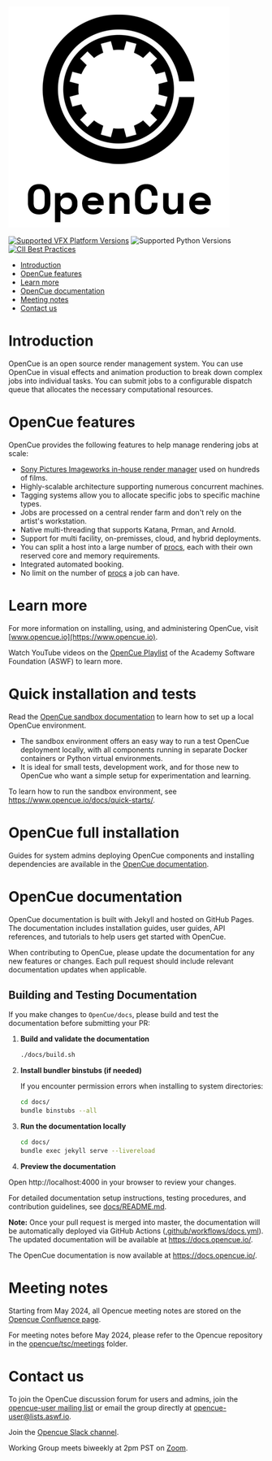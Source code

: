 ![OpenCue](/images/opencue_logo_with_text.png)

[![Supported VFX Platform Versions](https://img.shields.io/badge/vfx%20platform-2021--2024-lightgrey.svg)](http://www.vfxplatform.com/)
![Supported Python Versions](https://img.shields.io/badge/python-3.6+-blue.svg)
[![CII Best Practices](https://bestpractices.coreinfrastructure.org/projects/2837/badge)](https://bestpractices.coreinfrastructure.org/projects/2837)

- [Introduction](#Introduction)
- [OpenCue features](#OpenCue-features)
- [Learn more](#Learn-more)
- [OpenCue documentation](#opencue-documentation)
- [Meeting notes](#Meeting-notes)
- [Contact us](#Contact-us)

# Introduction

OpenCue is an open source render management system. You can use OpenCue in
visual effects and animation production to break down complex jobs into
individual tasks. You can submit jobs to a configurable dispatch queue that
allocates the necessary computational resources.

# OpenCue features

OpenCue provides the following features to help manage rendering jobs at scale:

- [Sony Pictures Imageworks in-house render manager](https://www.opencue.io/docs/concepts/spi-case-study/)
  used on hundreds of films.
- Highly-scalable architecture supporting numerous concurrent machines.
- Tagging systems allow you to allocate specific jobs to specific machine
  types.
- Jobs are processed on a central render farm and don't rely on the artist's
  workstation.
- Native multi-threading that supports Katana, Prman, and Arnold.
- Support for multi facility, on-premisses, cloud, and hybrid deployments.
- You can split a host into a large number of [procs](https://www.opencue.io/docs/concepts/glossary/#proc), each with their own
  reserved core and memory requirements.
- Integrated automated booking.
- No limit on the number of [procs](https://www.opencue.io/docs/concepts/glossary/#proc) a job can have.

# Learn more

For more information on installing, using, and administering OpenCue, visit
[www.opencue.io](https://www.opencue.io).

Watch YouTube videos on the [OpenCue Playlist](https://www.youtube.com/playlist?list=PL9dZxafYCWmzSBEwVT2AQinmZolYqBzdp) of the Academy Software Foundation (ASWF) to learn more.

# Quick installation and tests

Read the [OpenCue sandbox documentation](https://github.com/AcademySoftwareFoundation/OpenCue/blob/master/sandbox/README.md) 
to learn how to set up a local OpenCue environment.

- The sandbox environment offers an easy way to run a test OpenCue deployment locally, with all components running in 
separate Docker containers or Python virtual environments.
- It is ideal for small tests, development work, and for those new to OpenCue who want a simple setup for 
experimentation and learning.

To learn how to run the sandbox environment, see https://www.opencue.io/docs/quick-starts/.

# OpenCue full installation

Guides for system admins deploying OpenCue components and installing dependencies are available in the 
[OpenCue documentation](https://www.opencue.io/docs/getting-started/).

# OpenCue documentation

OpenCue documentation is built with Jekyll and hosted on GitHub Pages. The documentation includes installation guides, user guides, API references, and tutorials to help users get started with OpenCue.

When contributing to OpenCue, please update the documentation for any new features or changes. Each pull request should include relevant documentation updates when applicable.

## Building and Testing Documentation

If you make changes to `OpenCue/docs`, please build and test the documentation before submitting your PR:

1. **Build and validate the documentation**
   ```bash
   ./docs/build.sh
   ```

2. **Install bundler binstubs (if needed)**
   
   If you encounter permission errors when installing to system directories:
   ```bash
   cd docs/
   bundle binstubs --all
   ```

3. **Run the documentation locally**
   ```bash
   cd docs/
   bundle exec jekyll serve --livereload
   ```

4. **Preview the documentation**
   
Open http://localhost:4000 in your browser to review your changes.

For detailed documentation setup instructions, testing procedures, and contribution guidelines, see [docs/README.md](https://github.com/AcademySoftwareFoundation/OpenCue/blob/master/docs/README.md).

**Note:** Once your pull request is merged into master, the documentation will be automatically deployed via GitHub Actions ([.github/workflows/docs.yml](https://github.com/AcademySoftwareFoundation/OpenCue/blob/master/.github/workflows/docs.yml)). The updated documentation will be available at https://docs.opencue.io/.

The OpenCue documentation is now available at https://docs.opencue.io/.

# Meeting notes

Starting from May 2024, all Opencue meeting notes are stored on the [Opencue Confluence page](http://wiki.aswf.io/display/OPENCUE/OpenCue+Home).

For meeting notes before May 2024, please refer to the Opencue repository in the [opencue/tsc/meetings](https://github.com/AcademySoftwareFoundation/OpenCue/tree/master/tsc/meetings) folder.

# Contact us

To join the OpenCue discussion forum for users and admins, join the
[opencue-user mailing list](https://lists.aswf.io/g/opencue-user) or email the
group directly at <opencue-user@lists.aswf.io>.

Join the [Opencue Slack channel](https://academysoftwarefdn.slack.com/archives/CMFPXV39Q).

Working Group meets biweekly at 2pm PST on [Zoom](https://www.google.com/url?q=https://zoom-lfx.platform.linuxfoundation.org/meeting/95509555934?password%3Da8d65f0e-c5f0-44fb-b362-d3ed0c22b7c1&sa=D&source=calendar&ust=1717863981078692&usg=AOvVaw1zRcYz7VPAwfwOXeBPpoM6).
